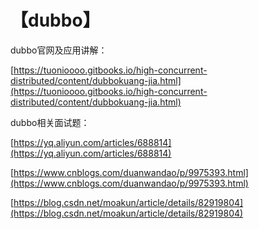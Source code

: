 # 【dubbo】

dubbo官网及应用讲解：

[https://tuonioooo.gitbooks.io/high-concurrent-distributed/content/dubbokuang-jia.html](https://tuonioooo.gitbooks.io/high-concurrent-distributed/content/dubbokuang-jia.html)

dubbo相关面试题：

[https://yq.aliyun.com/articles/688814](https://yq.aliyun.com/articles/688814)

[https://www.cnblogs.com/duanwandao/p/9975393.html](https://www.cnblogs.com/duanwandao/p/9975393.html)

[https://blog.csdn.net/moakun/article/details/82919804](https://blog.csdn.net/moakun/article/details/82919804)

